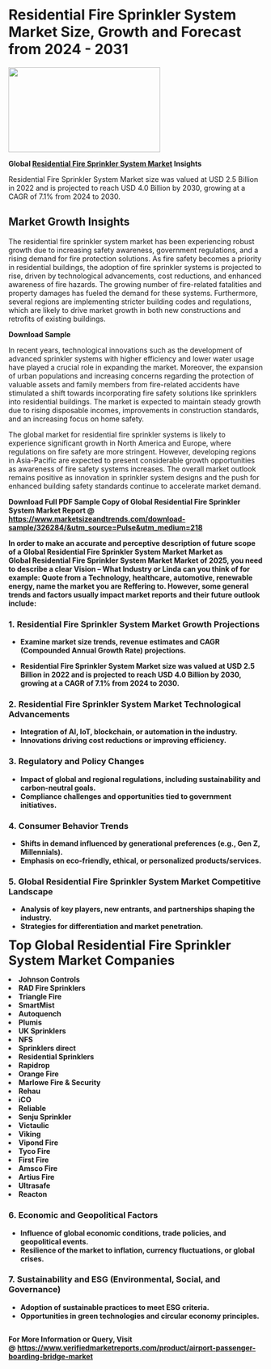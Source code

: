 <H1>Residential Fire Sprinkler System Market Size, Growth and Forecast from 2024 - 2031</H1><img class="aligncenter size-medium wp-image-584254" src="https://thirdeyenews.in/wp-content/uploads/2024/09/Global-Market-Research-300x168.jpeg" alt="" width="300" height="168" /><p><strong>Global&nbsp;<a href="https://www.marketsizeandtrends.com/download-sample/326284/&amp;utm_source=Pulse&amp;utm_medium=218">Residential Fire Sprinkler System Market</a> Insights</strong></p><p>Residential Fire Sprinkler System Market size was valued at USD 2.5 Billion in 2022 and is projected to reach USD 4.0 Billion by 2030, growing at a CAGR of 7.1% from 2024 to 2030.</p><p><h2>Market Growth Insights</h2> <p>The residential fire sprinkler system market has been experiencing robust growth due to increasing safety awareness, government regulations, and a rising demand for fire protection solutions. As fire safety becomes a priority in residential buildings, the adoption of fire sprinkler systems is projected to rise, driven by technological advancements, cost reductions, and enhanced awareness of fire hazards. The growing number of fire-related fatalities and property damages has fueled the demand for these systems. Furthermore, several regions are implementing stricter building codes and regulations, which are likely to drive market growth in both new constructions and retrofits of existing buildings.</p> <p><strong>Download Sample</strong></p> <p>In recent years, technological innovations such as the development of advanced sprinkler systems with higher efficiency and lower water usage have played a crucial role in expanding the market. Moreover, the expansion of urban populations and increasing concerns regarding the protection of valuable assets and family members from fire-related accidents have stimulated a shift towards incorporating fire safety solutions like sprinklers into residential buildings. The market is expected to maintain steady growth due to rising disposable incomes, improvements in construction standards, and an increasing focus on home safety.</p> <p>The global market for residential fire sprinkler systems is likely to experience significant growth in North America and Europe, where regulations on fire safety are more stringent. However, developing regions in Asia-Pacific are expected to present considerable growth opportunities as awareness of fire safety systems increases. The overall market outlook remains positive as innovation in sprinkler system designs and the push for enhanced building safety standards continue to accelerate market demand.</p> <p><strong></p><p><span class=""><strong>Download Full PDF Sample Copy of Global Residential Fire Sprinkler System Market Report</strong> @ <a href="https://www.marketsizeandtrends.com/download-sample/326284/&amp;utm_source=Pulse&amp;utm_medium=218" target="_blank">https://www.marketsizeandtrends.com/download-sample/326284/&amp;utm_source=Pulse&amp;utm_medium=218</a></span></p><p>In order to make an accurate and perceptive description of future scope of a Global&nbsp;Residential Fire Sprinkler System Market Market as Global&nbsp;Residential Fire Sprinkler System Market Market of 2025, you need to describe a clear Vision &ndash; What Industry or Linda can you think of for example: Quote from a Technology, healthcare, automotive, renewable energy, name the market you are Reffering to. However, some general trends and factors usually impact market reports and their future outlook include:</p><h3>1.&nbsp;<strong>Residential Fire Sprinkler System Market Growth Projections</strong></h3><ul><li>Examine market size trends, revenue estimates and CAGR (Compounded Annual Growth Rate) projections.</li><li><p>Residential Fire Sprinkler System Market size was valued at USD 2.5 Billion in 2022 and is projected to reach USD 4.0 Billion by 2030, growing at a CAGR of 7.1% from 2024 to 2030.</p></li></ul><h3>2.&nbsp;<strong>Residential Fire Sprinkler System Market Technological Advancements</strong></h3><ul><li>Integration of AI, IoT, blockchain, or automation in the industry.</li><li>Innovations driving cost reductions or improving efficiency.</li></ul><h3>3.&nbsp;<strong>Regulatory and Policy Changes</strong></h3><ul><li>Impact of global and regional regulations, including sustainability and carbon-neutral goals.</li><li>Compliance challenges and opportunities tied to government initiatives.</li></ul><h3>4.&nbsp;<strong>Consumer Behavior Trends</strong></h3><ul><li>Shifts in demand influenced by generational preferences (e.g., Gen Z, Millennials).</li><li>Emphasis on eco-friendly, ethical, or personalized products/services.</li></ul><h3>5.&nbsp;<strong>Global Residential Fire Sprinkler System Market Competitive Landscape</strong></h3><ul><li>Analysis of key players, new entrants, and partnerships shaping the industry.</li><li>Strategies for differentiation and market penetration.</li></ul><p data-pm-slice="1 1 []"><span style="color: inherit; font-family: inherit; font-size: 25px;">Top Global Residential Fire Sprinkler System Market Companies</span></p><div class="" data-test-id=""><p><li>Johnson Controls</li><li> RAD Fire Sprinklers</li><li> Triangle Fire</li><li> SmartMist</li><li> Autoquench</li><li> Plumis</li><li> UK Sprinklers</li><li> NFS</li><li> Sprinklers direct</li><li> Residential Sprinklers</li><li> Rapidrop</li><li> Orange Fire</li><li> Marlowe Fire & Security</li><li> Rehau</li><li> iCO</li><li> Reliable</li><li> Senju Sprinkler</li><li> Victaulic</li><li> Viking</li><li> Vipond Fire</li><li> Tyco Fire</li><li> First Fire</li><li> Amsco Fire</li><li> Artius Fire</li><li> Ultrasafe</li><li> Reacton</li></p></div><h3>6.&nbsp;<strong>Economic and Geopolitical Factors</strong></h3><ul><li>Influence of global economic conditions, trade policies, and geopolitical events.</li><li>Resilience of the market to inflation, currency fluctuations, or global crises.</li></ul><h3>7.&nbsp;<strong>Sustainability and ESG (Environmental, Social, and Governance)</strong></h3><ul><li>Adoption of sustainable practices to meet ESG criteria.</li><li>Opportunities in green technologies and circular economy principles.</li></ul><h2><strong style="font-size: 14px;">For More Information or Query, Visit @&nbsp;</strong><a style="background-color: #ffffff; font-size: 14px;" href="https://www.marketsizeandtrends.com/report/residential-fire-sprinkler-system-market/" target="_blank">https://www.verifiedmarketreports.com/product/airport-passenger-boarding-bridge-market</a></h2>
